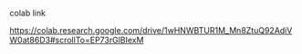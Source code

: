colab link 

https://colab.research.google.com/drive/1wHNWBTUR1M_Mn8ZtuQ92AdiVW0at86D3#scrollTo=EP73rGlBIexM
